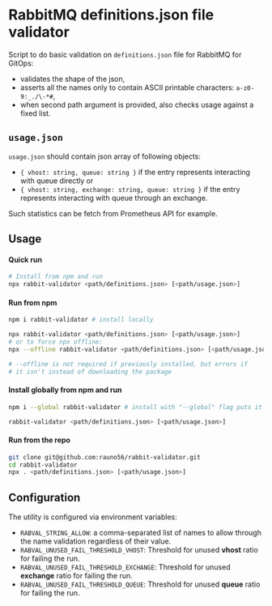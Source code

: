 # RabbitMQ definitions.json file validator

Script to do basic validation on `definitions.json` file for RabbitMQ for GitOps:

- validates the shape of the json,
- asserts all the names only to contain ASCII printable characters: `a-z0-9:_./\-*#`,
- when second path argument is provided, also checks usage against a fixed list.

## `usage.json`

`usage.json` should contain json array of following objects:

- `{ vhost: string, queue: string }` if the entry represents interacting with queue directly or
- `{ vhost: string, exchange: string, queue: string }` if the entry represents interacting with queue through an exchange.

Such statistics can be fetch from Prometheus API for example.

## Usage

#### Quick run

```bash
# Install from npm and run
npx rabbit-validator <path/definitions.json> [<path/usage.json>]
```

#### Run from npm

```bash
npm i rabbit-validator # install locally

npx rabbit-validator <path/definitions.json> [<path/usage.json>]
# or to force npx offline:
npx --offline rabbit-validator <path/definitions.json> [<path/usage.json>]

# --offline is not required if previously installed, but errors if
# it isn't instead of downloading the package
```

#### Install globally from npm and run

```bash
npm i --global rabbit-validator # install with "--global" flag puts it to path

rabbit-validator <path/definitions.json> [<path/usage.json>]
```

#### Run from the repo

```bash
git clone git@github.com:rauno56/rabbit-validator.git
cd rabbit-validator
npx . <path/definitions.json> [<path/usage.json>]
```

## Configuration

The utility is configured via environment variables:

- `RABVAL_STRING_ALLOW`: a comma-separated list of names to allow through the name validation regardless of their value.
- `RABVAL_UNUSED_FAIL_THRESHOLD_VHOST`: Threshold for unused **vhost** ratio for failing the run.
- `RABVAL_UNUSED_FAIL_THRESHOLD_EXCHANGE`: Threshold for unused **exchange** ratio for failing the run.
- `RABVAL_UNUSED_FAIL_THRESHOLD_QUEUE`: Threshold for unused **queue** ratio for failing the run.
